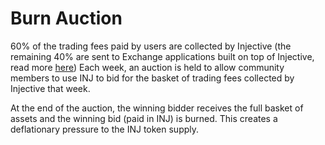 <!--
order: 5
title: Burn Auction
-->

# Burn Auction

60% of the trading fees paid by users are collected by Injective (the remaining 40% are sent to Exchange applications built on top of Injective, read more [here](../exchange/README.md)) Each week, an auction is held to allow community members to use INJ to bid for the basket of trading fees collected by Injective that week. 

At the end of the auction, the winning bidder receives the full basket of assets and the winning bid (paid  in INJ) is burned. This creates a deflationary pressure to the INJ token supply.

